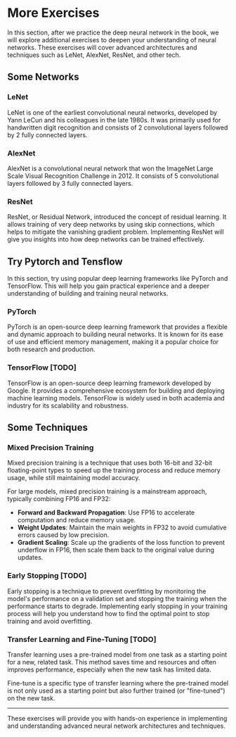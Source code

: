 # More Exercises

In this section, after we practice the deep neural network in the book,
we will explore additional exercises to deepen your understanding of
neural networks. These exercises will cover advanced architectures and
techniques such as LeNet, AlexNet, ResNet, and other tech.

## Some Networks

### LeNet
LeNet is one of the earliest convolutional neural networks, developed by
Yann LeCun and his colleagues in the late 1980s. It was primarily used for
handwritten digit recognition and consists of 2 convolutional layers followed
by 2 fully connected layers.

### AlexNet
AlexNet is a convolutional neural network that won the ImageNet Large Scale
Visual Recognition Challenge in 2012. It consists of 5 convolutional layers
followed by 3 fully connected layers.

### ResNet
ResNet, or Residual Network, introduced the concept of residual learning.
It allows training of very deep networks by using skip connections, which helps
to mitigate the vanishing gradient problem. Implementing ResNet will give you
insights into how deep networks can be trained effectively.

## Try Pytorch and Tensflow
In this section, try using popular deep learning frameworks like PyTorch
and TensorFlow. This will help you gain practical experience and a deeper understanding
of building and training neural networks.

### PyTorch
PyTorch is an open-source deep learning framework that provides a flexible and
dynamic approach to building neural networks. It is known for its ease of use
and efficient memory management, making it a popular choice for both research
and production.

### TensorFlow [TODO]
TensorFlow is an open-source deep learning framework developed by Google. It
provides a comprehensive ecosystem for building and deploying machine learning
models. TensorFlow is widely used in both academia and industry for its
scalability and robustness.

## Some Techniques

### Mixed Precision Training
Mixed precision training is a technique that uses both 16-bit and 32-bit
floating-point types to speed up the training process and reduce memory usage,
while still maintaining model accuracy.

For large models, mixed precision training is a mainstream
approach, typically combining FP16 and FP32:
- **Forward and Backward Propagation**: Use FP16 to accelerate computation and
reduce memory usage.
- **Weight Updates**: Maintain the main weights in FP32 to avoid cumulative
errors caused by low precision.
- **Gradient Scaling**: Scale up the gradients of the loss function to prevent
underflow in FP16, then scale them back to the original value during updates.

### Early Stopping [TODO]
Early stopping is a technique to prevent overfitting by monitoring the model's
performance on a validation set and stopping the training when the performance
starts to degrade. Implementing early stopping in your training process will
help you understand how to find the optimal point to stop training and avoid
overfitting.

### Transfer Learning and Fine-Tuning [TODO]
Transfer learning uses a pre-trained model from one task as a starting point
for a new, related task. This method saves time and resources and often
improves performance, especially when the new task has limited data.

Fine-tune is a specific type of transfer learning where the pre-trained model is not only used as a starting point but also further trained (or "fine-tuned") on the new task.

---
These exercises will provide you with hands-on experience in implementing and
understanding advanced neural network architectures and techniques.
